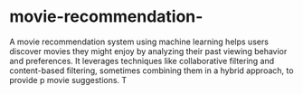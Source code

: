# movie-recommendation-
A movie recommendation system using machine learning helps users discover movies they might enjoy by analyzing their past viewing behavior and preferences. It leverages techniques like collaborative filtering and content-based filtering, sometimes combining them in a hybrid approach, to provide p movie suggestions. T
